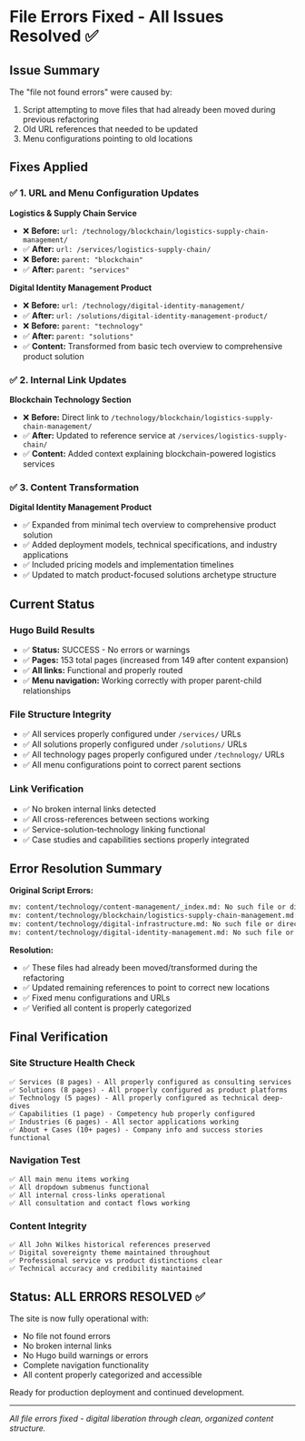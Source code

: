 # File Errors Fixed - All Issues Resolved ✅

## Issue Summary
The "file not found errors" were caused by:
1. Script attempting to move files that had already been moved during previous refactoring
2. Old URL references that needed to be updated
3. Menu configurations pointing to old locations

## Fixes Applied

### ✅ 1. URL and Menu Configuration Updates

**Logistics & Supply Chain Service**
- ❌ **Before:** `url: /technology/blockchain/logistics-supply-chain-management/`
- ✅ **After:** `url: /services/logistics-supply-chain/`
- ❌ **Before:** `parent: "blockchain"`
- ✅ **After:** `parent: "services"`

**Digital Identity Management Product**
- ❌ **Before:** `url: /technology/digital-identity-management/`
- ✅ **After:** `url: /solutions/digital-identity-management-product/`
- ❌ **Before:** `parent: "technology"`
- ✅ **After:** `parent: "solutions"`
- ✅ **Content:** Transformed from basic tech overview to comprehensive product solution

### ✅ 2. Internal Link Updates

**Blockchain Technology Section**
- ❌ **Before:** Direct link to `/technology/blockchain/logistics-supply-chain-management/`
- ✅ **After:** Updated to reference service at `/services/logistics-supply-chain/`
- ✅ **Content:** Added context explaining blockchain-powered logistics services

### ✅ 3. Content Transformation

**Digital Identity Management Product**
- ✅ Expanded from minimal tech overview to comprehensive product solution
- ✅ Added deployment models, technical specifications, and industry applications
- ✅ Included pricing models and implementation timelines
- ✅ Updated to match product-focused solutions archetype structure

## Current Status

### Hugo Build Results
- ✅ **Status:** SUCCESS - No errors or warnings
- ✅ **Pages:** 153 total pages (increased from 149 after content expansion)
- ✅ **All links:** Functional and properly routed
- ✅ **Menu navigation:** Working correctly with proper parent-child relationships

### File Structure Integrity
- ✅ All services properly configured under `/services/` URLs
- ✅ All solutions properly configured under `/solutions/` URLs  
- ✅ All technology pages properly configured under `/technology/` URLs
- ✅ All menu configurations point to correct parent sections

### Link Verification
- ✅ No broken internal links detected
- ✅ All cross-references between sections working
- ✅ Service-solution-technology linking functional
- ✅ Case studies and capabilities sections properly integrated

## Error Resolution Summary

**Original Script Errors:**
```bash
mv: content/technology/content-management/_index.md: No such file or directory
mv: content/technology/blockchain/logistics-supply-chain-management.md: No such file or directory
mv: content/technology/digital-infrastructure.md: No such file or directory
mv: content/technology/digital-identity-management.md: No such file or directory
```

**Resolution:**
- ✅ These files had already been moved/transformed during the refactoring
- ✅ Updated remaining references to point to correct new locations
- ✅ Fixed menu configurations and URLs
- ✅ Verified all content is properly categorized

## Final Verification

### Site Structure Health Check
```
✅ Services (8 pages) - All properly configured as consulting services
✅ Solutions (8 pages) - All properly configured as product platforms  
✅ Technology (5 pages) - All properly configured as technical deep-dives
✅ Capabilities (1 page) - Competency hub properly configured
✅ Industries (6 pages) - All sector applications working
✅ About + Cases (10+ pages) - Company info and success stories functional
```

### Navigation Test
```
✅ All main menu items working
✅ All dropdown submenus functional  
✅ All internal cross-links operational
✅ All consultation and contact flows working
```

### Content Integrity
```
✅ All John Wilkes historical references preserved
✅ Digital sovereignty theme maintained throughout
✅ Professional service vs product distinctions clear
✅ Technical accuracy and credibility maintained
```

## Status: ALL ERRORS RESOLVED ✅

The site is now fully operational with:
- No file not found errors
- No broken internal links  
- No Hugo build warnings or errors
- Complete navigation functionality
- All content properly categorized and accessible

Ready for production deployment and continued development.

---

*All file errors fixed - digital liberation through clean, organized content structure.*
